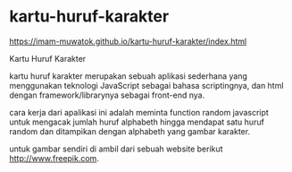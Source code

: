 # kartu-huruf-karakter

https://imam-muwatok.github.io/kartu-huruf-karakter/index.html


Kartu Huruf Karakter

kartu huruf karakter merupakan sebuah aplikasi sederhana yang menggunakan teknologi JavaScript sebagai bahasa scriptingnya, dan html dengan framework/librarynya sebagai front-end nya.

cara kerja dari apalikasi ini adalah meminta function random javascript untuk mengacak jumlah huruf alphabeth hingga mendapat satu huruf random dan ditampikan dengan alphabeth yang gambar karakter.

untuk gambar sendiri di ambil dari sebuah website berikut http://www.freepik.com.